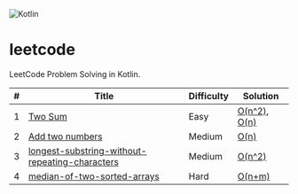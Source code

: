 <img alt="Kotlin" src="https://img.shields.io/badge/kotlin-%230095D5.svg?&style=for-the-badge&logo=kotlin&logoColor=white"/>

# leetcode

LeetCode Problem Solving in Kotlin.

| # | Title | Difficulty | Solution |
|---| ----- | ---------- | -------- |
|1|[Two Sum](https://leetcode.com/problems/two-sum/) | Easy | [O(n^2)](solution/1-1.kt), [O(n)](solution/1-2.kt) |
|2|[Add two numbers](https://leetcode.com/problems/add-two-numbers/submissions/) | Medium | [O(n)](solution/2.kt) |
|3|[longest-substring-without-repeating-characters](https://leetcode.com/problems/longest-substring-without-repeating-characters) | Medium | [O(n^2)](solution/3.kt) | 
|4|[median-of-two-sorted-arrays](https://leetcode.com/problems/median-of-two-sorted-arrays) | Hard | [O(n+m)](solution/4.kt) |
